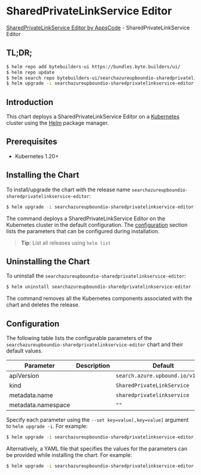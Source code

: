 # SharedPrivateLinkService Editor

[SharedPrivateLinkService Editor by AppsCode](https://byte.builders) - SharedPrivateLinkService Editor

## TL;DR;

```bash
$ helm repo add bytebuilders-ui https://bundles.byte.builders/ui/
$ helm repo update
$ helm search repo bytebuilders-ui/searchazureupboundio-sharedprivatelinkservice-editor --version=v0.4.18
$ helm upgrade -i searchazureupboundio-sharedprivatelinkservice-editor bytebuilders-ui/searchazureupboundio-sharedprivatelinkservice-editor -n default --create-namespace --version=v0.4.18
```

## Introduction

This chart deploys a SharedPrivateLinkService Editor on a [Kubernetes](http://kubernetes.io) cluster using the [Helm](https://helm.sh) package manager.

## Prerequisites

- Kubernetes 1.20+

## Installing the Chart

To install/upgrade the chart with the release name `searchazureupboundio-sharedprivatelinkservice-editor`:

```bash
$ helm upgrade -i searchazureupboundio-sharedprivatelinkservice-editor bytebuilders-ui/searchazureupboundio-sharedprivatelinkservice-editor -n default --create-namespace --version=v0.4.18
```

The command deploys a SharedPrivateLinkService Editor on the Kubernetes cluster in the default configuration. The [configuration](#configuration) section lists the parameters that can be configured during installation.

> **Tip**: List all releases using `helm list`

## Uninstalling the Chart

To uninstall the `searchazureupboundio-sharedprivatelinkservice-editor`:

```bash
$ helm uninstall searchazureupboundio-sharedprivatelinkservice-editor -n default
```

The command removes all the Kubernetes components associated with the chart and deletes the release.

## Configuration

The following table lists the configurable parameters of the `searchazureupboundio-sharedprivatelinkservice-editor` chart and their default values.

|     Parameter      | Description |                   Default                    |
|--------------------|-------------|----------------------------------------------|
| apiVersion         |             | <code>search.azure.upbound.io/v1beta1</code> |
| kind               |             | <code>SharedPrivateLinkService</code>        |
| metadata.name      |             | <code>sharedprivatelinkservice</code>        |
| metadata.namespace |             | <code>""</code>                              |


Specify each parameter using the `--set key=value[,key=value]` argument to `helm upgrade -i`. For example:

```bash
$ helm upgrade -i searchazureupboundio-sharedprivatelinkservice-editor bytebuilders-ui/searchazureupboundio-sharedprivatelinkservice-editor -n default --create-namespace --version=v0.4.18 --set apiVersion=search.azure.upbound.io/v1beta1
```

Alternatively, a YAML file that specifies the values for the parameters can be provided while
installing the chart. For example:

```bash
$ helm upgrade -i searchazureupboundio-sharedprivatelinkservice-editor bytebuilders-ui/searchazureupboundio-sharedprivatelinkservice-editor -n default --create-namespace --version=v0.4.18 --values values.yaml
```
